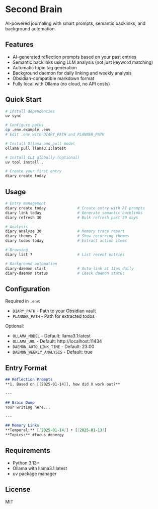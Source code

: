 # Second Brain

AI-powered journaling with smart prompts, semantic backlinks, and background automation.

## Features

- AI-generated reflection prompts based on your past entries
- Semantic backlinks using LLM analysis (not just keyword matching)
- Automatic topic tag generation
- Background daemon for daily linking and weekly analysis
- Obsidian-compatible markdown format
- Fully local with Ollama (no cloud, no API costs)

## Quick Start

```bash
# Install dependencies
uv sync

# Configure paths
cp .env.example .env
# Edit .env with DIARY_PATH and PLANNER_PATH

# Install Ollama and pull model
ollama pull llama3.1:latest

# Install CLI globally (optional)
uv tool install .

# Create your first entry
diary create today
```

## Usage

```bash
# Entry management
diary create today              # Create entry with AI prompts
diary link today                # Generate semantic backlinks
diary refresh 30                # Bulk refresh past 30 days

# Analysis
diary analyze 30                # Memory trace report
diary themes 7                  # Show recurring themes
diary todos today               # Extract action items

# Browsing
diary list 7                    # List recent entries

# Background automation
diary-daemon start              # Auto-link at 11pm daily
diary-daemon status             # Check daemon status
```

## Configuration

Required in `.env`:
- `DIARY_PATH` - Path to your Obsidian vault
- `PLANNER_PATH` - Path for extracted todos

Optional:
- `OLLAMA_MODEL` - Default: llama3.1:latest
- `OLLAMA_URL` - Default: http://localhost:11434
- `DAEMON_AUTO_LINK_TIME` - Default: 23:00
- `DAEMON_WEEKLY_ANALYSIS` - Default: true

## Entry Format

```markdown
## Reflection Prompts
**1. Based on [[2025-01-14]], how did X work out?**

---

## Brain Dump
Your writing here...

---

## Memory Links
**Temporal:** [[2025-01-14]] • [[2025-01-13]]
**Topics:** #focus #energy
```

## Requirements

- Python 3.13+
- Ollama with llama3.1:latest
- uv package manager

## License

MIT
